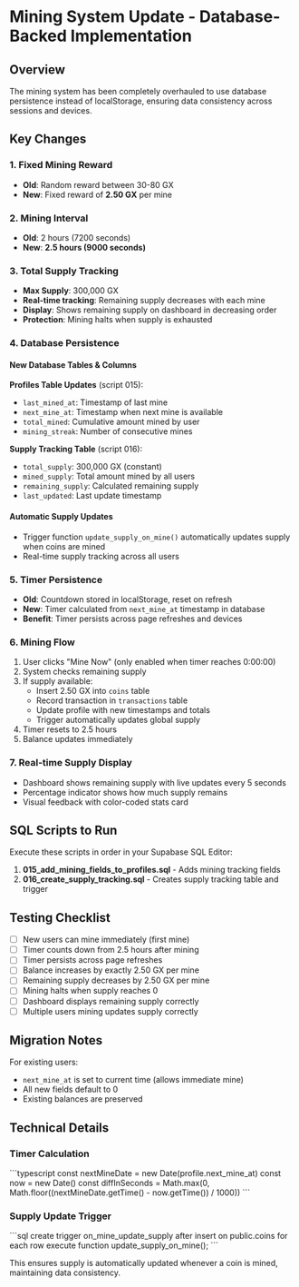 # Mining System Update - Database-Backed Implementation

## Overview
The mining system has been completely overhauled to use database persistence instead of localStorage, ensuring data consistency across sessions and devices.

## Key Changes

### 1. Fixed Mining Reward
- **Old**: Random reward between 30-80 GX
- **New**: Fixed reward of **2.50 GX** per mine

### 2. Mining Interval
- **Old**: 2 hours (7200 seconds)
- **New**: **2.5 hours (9000 seconds)**

### 3. Total Supply Tracking
- **Max Supply**: 300,000 GX
- **Real-time tracking**: Remaining supply decreases with each mine
- **Display**: Shows remaining supply on dashboard in decreasing order
- **Protection**: Mining halts when supply is exhausted

### 4. Database Persistence

#### New Database Tables & Columns

**Profiles Table Updates** (script 015):
- `last_mined_at`: Timestamp of last mine
- `next_mine_at`: Timestamp when next mine is available
- `total_mined`: Cumulative amount mined by user
- `mining_streak`: Number of consecutive mines

**Supply Tracking Table** (script 016):
- `total_supply`: 300,000 GX (constant)
- `mined_supply`: Total amount mined by all users
- `remaining_supply`: Calculated remaining supply
- `last_updated`: Last update timestamp

#### Automatic Supply Updates
- Trigger function `update_supply_on_mine()` automatically updates supply when coins are mined
- Real-time supply tracking across all users

### 5. Timer Persistence
- **Old**: Countdown stored in localStorage, reset on refresh
- **New**: Timer calculated from `next_mine_at` timestamp in database
- **Benefit**: Timer persists across page refreshes and devices

### 6. Mining Flow

1. User clicks "Mine Now" (only enabled when timer reaches 0:00:00)
2. System checks remaining supply
3. If supply available:
   - Insert 2.50 GX into `coins` table
   - Record transaction in `transactions` table
   - Update profile with new timestamps and totals
   - Trigger automatically updates global supply
4. Timer resets to 2.5 hours
5. Balance updates immediately

### 7. Real-time Supply Display
- Dashboard shows remaining supply with live updates every 5 seconds
- Percentage indicator shows how much supply remains
- Visual feedback with color-coded stats card

## SQL Scripts to Run

Execute these scripts in order in your Supabase SQL Editor:

1. **015_add_mining_fields_to_profiles.sql** - Adds mining tracking fields
2. **016_create_supply_tracking.sql** - Creates supply tracking table and trigger

## Testing Checklist

- [ ] New users can mine immediately (first mine)
- [ ] Timer counts down from 2.5 hours after mining
- [ ] Timer persists across page refreshes
- [ ] Balance increases by exactly 2.50 GX per mine
- [ ] Remaining supply decreases by 2.50 GX per mine
- [ ] Mining halts when supply reaches 0
- [ ] Dashboard displays remaining supply correctly
- [ ] Multiple users mining updates supply correctly

## Migration Notes

For existing users:
- `next_mine_at` is set to current time (allows immediate mine)
- All new fields default to 0
- Existing balances are preserved

## Technical Details

### Timer Calculation
\`\`\`typescript
const nextMineDate = new Date(profile.next_mine_at)
const now = new Date()
const diffInSeconds = Math.max(0, Math.floor((nextMineDate.getTime() - now.getTime()) / 1000))
\`\`\`

### Supply Update Trigger
\`\`\`sql
create trigger on_mine_update_supply
  after insert on public.coins
  for each row
  execute function update_supply_on_mine();
\`\`\`

This ensures supply is automatically updated whenever a coin is mined, maintaining data consistency.
